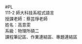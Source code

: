#PL  <br />
111-2 師大科技系程式語言  <br />
授課老師：蔡芸琤老師  <br />
姓名：高意雯  <br />
系級：物理所碩二  <br />
課程筆記區、作業連結區、專題連結區  <br />
